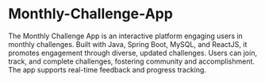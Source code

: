 # Monthly-Challenge-App
The Monthly Challenge App is an interactive platform engaging users in monthly challenges. Built with Java, Spring Boot, MySQL, and ReactJS, it promotes engagement through diverse, updated challenges. Users can join, track, and complete challenges, fostering community and accomplishment. The app supports real-time feedback and progress tracking.
